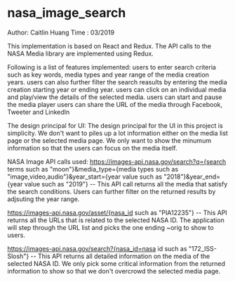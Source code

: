 # nasa_image_search
Author: Caitlin Huang
Time : 03/2019

This implementation is based on React and Redux.  The API calls to the NASA Media library are implemented using Redux.

Following is a list of features implemented: 
  users to enter search criteria such as key words, media types and year range of the media creation years.
  users can also further filter the search reasults by entering the media creation starting year or ending year.
  users can click on an individual media and play/view the details of the selected media. users can start and pause the media player
  users can share the URL of the media through Facebook, Tweeter and LinkedIn

The design principal for UI:
  The design principal for the UI in this project is simplicity.  We don't want to piles up a lot information either on the media list page or the selected media page.  We only want to show the minumum information so that the users can focus on the media itself.  

NASA Image API calls used:
  https://images-api.nasa.gov/search?q={search terms such as "moon"}&media_type={media types such as "image,video,audio"}&year_start={year value such as "2018"}&year_end={year value such as "2019"}  -- This API call returns all the media that satisfy the search conditions.  Users can further filter on the returned results by adjsuting the year range.

  https://images-api.nasa.gov/asset/{nasa_id such as "PIA12235"} -- This API returns all the URLs that is related to the selected NASA ID.  The application will step through the URL list and picks the one ending ~orig to show to users.

  https://images-api.nasa.gov/search?{nasa_id=nasa id such as "172_ISS-Slosh"} -- This API returns all detailed information on the media of the selected NASA ID.  We only pick some critical information from the returned information to show so that we don't overcrowd the selected media page.









